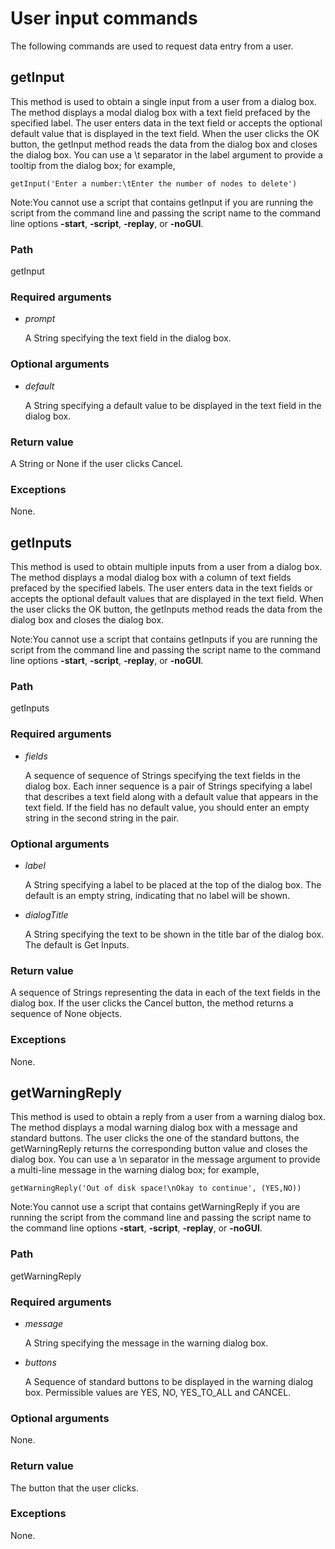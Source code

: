 # User input commands

The following commands are used to request data entry from a user.

## getInput



This method is used to obtain a single input from a user from a dialog box. The method displays a modal dialog box with a text field prefaced by the specified label. The user enters data in the text field or accepts the optional default value that is displayed in the text field. When the user clicks the OK button, the getInput method reads the data from the dialog box and closes the dialog box. You can use a \t separator in the label argument to provide a tooltip from the dialog box; for example,

```
getInput('Enter a number:\tEnter the number of nodes to delete')
```



Note:You cannot use a script that contains getInput if you are running the script from the command line and passing the script name to the command line options **-start**, **-script**, **-replay**, or **-noGUI**.





### Path

getInput

### Required arguments

- *prompt*

  A String specifying the text field in the dialog box.

### Optional arguments

- *default*

  A String specifying a default value to be displayed in the text field in the dialog box.

### Return value

A String or None if the user clicks Cancel.

### Exceptions

None.



## getInputs



This method is used to obtain multiple inputs from a user from a dialog box. The method displays a modal dialog box with a column of text fields prefaced by the specified labels. The user enters data in the text fields or accepts the optional default values that are displayed in the text field. When the user clicks the OK button, the getInputs method reads the data from the dialog box and closes the dialog box.

Note:You cannot use a script that contains getInputs if you are running the script from the command line and passing the script name to the command line options **-start**, **-script**, **-replay**, or **-noGUI**.





### Path

getInputs

### Required arguments

- *fields*

  A sequence of sequence of Strings specifying the text fields in the dialog box. Each inner sequence is a pair of Strings specifying a label that describes a text field along with a default value that appears in the text field. If the field has no default value, you should enter an empty string in the second string in the pair.

### Optional arguments

- *label*

  A String specifying a label to be placed at the top of the dialog box. The default is an empty string, indicating that no label will be shown.

- *dialogTitle*

  A String specifying the text to be shown in the title bar of the dialog box. The default is Get Inputs.

### Return value

A sequence of Strings representing the data in each of the text fields in the dialog box. If the user clicks the Cancel button, the method returns a sequence of None objects.

### Exceptions

None.



## getWarningReply



This method is used to obtain a reply from a user from a warning dialog box. The method displays a modal warning dialog box with a message and standard buttons. The user clicks the one of the standard buttons, the getWarningReply returns the corresponding button value and closes the dialog box. You can use a \n separator in the message argument to provide a multi-line message in the warning dialog box; for example,

```
getWarningReply('Out of disk space!\nOkay to continue', (YES,NO))
```



Note:You cannot use a script that contains getWarningReply if you are running the script from the command line and passing the script name to the command line options **-start**, **-script**, **-replay**, or **-noGUI**.





### Path

getWarningReply

### Required arguments

- *message*

  A String specifying the message in the warning dialog box.

- *buttons*

  A Sequence of standard buttons to be displayed in the warning dialog box. Permissible values are YES, NO, YES_TO_ALL and CANCEL.

### Optional arguments

None.

### Return value

The button that the user clicks.

### Exceptions

None.